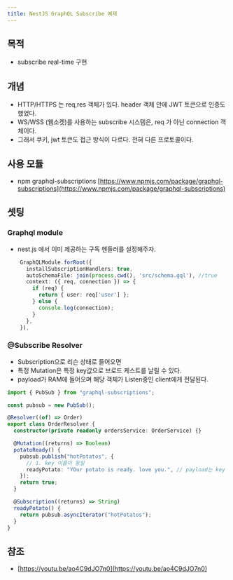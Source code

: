 ```yaml
---
title: NestJS GraphQL Subscribe 예제
---
```


## 목적

- subscribe real-time 구현

## 개념

- HTTP/HTTPS 는 req,res 객체가 있다. header 객체 안에 JWT 토큰으로 인증도 했었다.
- WS/WSS (웹소켓)를 사용하는 subscribe 시스템은, req 가 아닌 connection 객체이다.
- 그래서 쿠키, jwt 토큰도 접근 방식이 다르다. 전혀 다른 프로토콜이다.

## 사용 모듈

- npm graphql-subscriptions
  [https://www.npmjs.com/package/graphql-subscriptions](https://www.npmjs.com/package/graphql-subscriptions)

## 셋팅

### Graphql module

- nest.js 에서 이미 제공하는 구독 헨들러를 설정해주자.

```ts
    GraphQLModule.forRoot({
      installSubscriptionHandlers: true,
      autoSchemaFile: join(process.cwd(), 'src/schema.gql'), //true
      context: ({ req, connection }) => {
        if (req) {
          return { user: req['user'] };
        } else {
          console.log(connection);
        }
      },
    }),
```

### @Subscribe Resolver

- Subscription으로 리슨 상태로 들어오면
- 특정 Mutation은 특정 key값으로 브로드 케스트를 날릴 수 있다.
- payload가 RAM에 들어오며 해당 객체가 Listen중인 client에게 전달된다.

```ts
import { PubSub } from "graphql-subscriptions";

const pubsub = new PubSub();

@Resolver((of) => Order)
export class OrderResolver {
  constructor(private readonly ordersService: OrderService) {}

  @Mutation((returns) => Boolean)
  potatoReady() {
    pubsub.publish("hotPotatos", {
      // 1. key 이름이 동일
      readyPotato: "YOur potato is ready. love you.", // payload는 key 이름이 subscription 함수 이름 동일
    });
    return true;
  }

  @Subscription((returns) => String)
  readyPotato() {
    return pubsub.asyncIterator("hotPotatos");
  }
}
```

## 참조

- [https://youtu.be/ao4C9dJO7n0](https://youtu.be/ao4C9dJO7n0)
